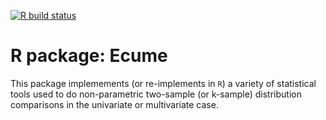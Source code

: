 <!-- badges: start -->
[![R build status](https://github.com/HectorRDB/statUtils/workflows/R-CMD-check/badge.svg)](https://github.com/HectorRDB/statUtils/actions)
<!-- badges: end -->
  
# R package: Ecume

  
This package implemements (or re-implements in `R`) a variety of statistical tools used to do non-parametric two-sample (or k-sample) distribution comparisons in the univariate or multivariate case.
